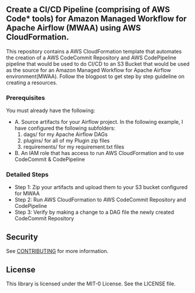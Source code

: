 ## Create a CI/CD Pipeline (comprising of AWS Code* tools) for Amazon Managed Workflow for Apache Airflow (MWAA) using AWS CloudFormation.

This repository contains a AWS CloudFormation template that automates the creation of a AWS CodeCommit Repository and AWS CodePipeline pipeline that would be used to do CI/CD to an S3 Bucket that would be used as the source for an Amazon Managed Workflow for Apache Airflow environment(MWAA). Follow the blogpost to get step by step guideline on creating a resources.

### Prerequisites
You must already have the following:
- A. Source artifacts for your Airflow project. In the following example, I have configured the following subfolders:
    1. dags/ for my Apache Airflow DAGs
    2. plugins/ for all of my Plugin zip files
    3. requirements/ for my requirement.txt files
- B. An IAM role that has access to run AWS CloudFormation and to use CodeCommit & CodePipeline

### Detailed Steps
 - Step 1: Zip your artifacts and upload them to your S3 bucket configured for MWAA
 - Step 2: Run AWS CloudFormation to AWS CodeCommit Repository and CodePipeline
 - Step 3: Verify by making a change to a DAG file the newly created CodeCommit Repository

## Security

See [CONTRIBUTING](CONTRIBUTING.md#security-issue-notifications) for more information.

## License

This library is licensed under the MIT-0 License. See the LICENSE file.

